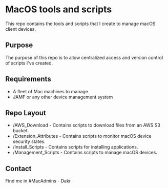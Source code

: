 MacOS tools and scripts
===========
This repo contains the tools and scripts that I create to manage macOS client devices.

Purpose
-------
The purpose of this repo is to allow centralized access and version control of scripts I've created.

## Requirements
* A fleet of Mac machines to manage
* JAMF or any other device management system

## Repo Layout
* /AWS_Download - Contains scripts to download files from an AWS S3 bucket.
* /Extension_Attributes - Contains scripts to monitor macOS device security states.
* /Install_Scripts - Contains scripts for installing applications.
* /Management_Scripts - Contains scripts to manage macOS devices.


## Contact
Find me in #MacAdmins - Dakr
